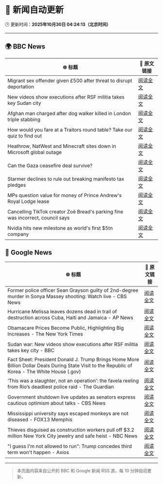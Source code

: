 # 🧠 新闻自动更新

🕒 更新时间：**2025年10月30日 04:24:13（北京时间）**

---

## 🌍 BBC News

| 🌐 标题 | 🔗 原文链接 |
|--------|-------------|
| Migrant sex offender given £500 after threat to disrupt deportation | [阅读全文](https://www.bbc.com/news/articles/cly9rxlvp85o?at_medium=RSS&at_campaign=rss) |
| New videos show executions after RSF militia takes key Sudan city | [阅读全文](https://www.bbc.com/news/articles/cd9kjw515pyo?at_medium=RSS&at_campaign=rss) |
| Afghan man charged after dog walker killed in London triple stabbing | [阅读全文](https://www.bbc.com/news/articles/c2lp7wx740go?at_medium=RSS&at_campaign=rss) |
| How would you fare at a Traitors round table? Take our quiz to find out | [阅读全文](https://www.bbc.com/news/articles/cx20545pdedo?at_medium=RSS&at_campaign=rss) |
| Heathrow, NatWest and Minecraft sites down in Microsoft global outage | [阅读全文](https://www.bbc.com/news/articles/c3rj45n4x5eo?at_medium=RSS&at_campaign=rss) |
| Can the Gaza ceasefire deal survive? | [阅读全文](https://www.bbc.com/news/articles/ckgk4x5ze3mo?at_medium=RSS&at_campaign=rss) |
| Starmer declines to rule out breaking manifesto tax pledges | [阅读全文](https://www.bbc.com/news/articles/cz7p15z1y45o?at_medium=RSS&at_campaign=rss) |
| MPs question value for money of Prince Andrew's Royal Lodge lease | [阅读全文](https://www.bbc.com/news/articles/cwyp5z049dlo?at_medium=RSS&at_campaign=rss) |
| Cancelling TikTok creator Zoë Bread's parking fine was incorrect, council says | [阅读全文](https://www.bbc.com/news/articles/cx2pxkp80pzo?at_medium=RSS&at_campaign=rss) |
| Nvidia hits new milestone as world's first $5tn company | [阅读全文](https://www.bbc.com/news/articles/cp8e970vn5vo?at_medium=RSS&at_campaign=rss) |

## 📰 Google News

| 🌐 标题 | 🔗 原文链接 |
|--------|-------------|
| Former police officer Sean Grayson guilty of 2nd-degree murder in Sonya Massey shooting: Watch live - CBS News | [阅读全文](https://news.google.com/rss/articles/CBMijwFBVV95cUxQdG1EREI5VVJsb0h6cWMyTVg4XzRUUWwyZ20xX29wby1JdzJMV1BWaHhLdFVxODc4R3RZaXZIa0hKclNldnJMOGFUdE1KMkxDYld1ektvRHhzbmxwblRubnA2QVlLQi16MkJDa0Q5LVhoSW8yUVJrcU9wX0FzdW1SVGdIRnBrSThhTzBUVURQYw?oc=5) |
| Hurricane Melissa leaves dozens dead in trail of destruction across Cuba, Haiti and Jamaica - AP News | [阅读全文](https://news.google.com/rss/articles/CBMiqAFBVV95cUxPelZXbnVFOWh1TkpudHJVclE2eVVraDdFSTVxOExKU0pWN3JTLXJvVlVzMnlYbm82b2YyQ1dNVndvb1MtWHFCYUw4OGdRc0t6WVU3VElqOTZKTjktUmtvOTNJaklpQmNuc3lVSHdfMVI5QUJqclVFUnVMT2pKczZYeUt6cC14ck5wYmdBR05XbXgxOHJWSDhrQU15UHBqME5vZ0xhZnhacjg?oc=5) |
| Obamacare Prices Become Public, Highlighting Big Increases - The New York Times | [阅读全文](https://news.google.com/rss/articles/CBMihwFBVV95cUxNSWNnNUhuT0NlakVFcTJmbVpnU0xmS0cwbEVNQUNRRXVubHRyU29IbWZRZVM4OXhFbm5Vb0JIaHZ4bVZqZzNqZExpVC1Sd2tUbTV1SVhVNW1LZjZwZGFDYkVncFgtWmZteFN3djlxMHNMWVE5MDR5LU5BbnJ5V0VoN1FHV09tX2s?oc=5) |
| Sudan war: New videos show executions after RSF militia takes key city - BBC | [阅读全文](https://news.google.com/rss/articles/CBMiWkFVX3lxTE5VRTg2TkFEU2c3Y2pfeW5wVTNDSUp0ejVnM2NNSEtjRlhYQXdoSTlUbDNTTDNSN1hnV25ENzNaVnAtWFZ4d0lCa1NSVXgzR25sdWJuYTZVV2x3d9IBX0FVX3lxTE9fZFpEelJURW82ODRERDA3M3VsV2dLcC1WcU55ak40NXNnOGI5SjVtRks1bnowZGtqSU91MVR2eXBsWURhVS1HNGVQTHFWeDNkM2JBRl91REE0WjhjbzBN?oc=5) |
| Fact Sheet: President Donald J. Trump Brings Home More Billion Dollar Deals During State Visit to the Republic of Korea - The White House (.gov) | [阅读全文](https://news.google.com/rss/articles/CBMi-AFBVV95cUxNcm45M1VLdlVRUHRRakFDNHZ1V0tKMUhHRFA0b2wyZUpKaEg0YVRlQzNTSlVVekJlTW5TUWJqeFJXZmRCU3o4R19ZR2xQTHF1X3JpdHJIakRSOVpQelNzci1FQmxTNlRHRzJaREZDaGQ1dkQ1Q1Jka3JQNjlyZnR4ZHZsZW5pejRnYnJ3M0J6ZEVmU3VPelhCTUFINkVLNl8yVER0UER3SkxLZmlBSDM5UERHN1FqelA5LTFtVDZNMWJRdGFZalBaWFhqbWM1M1JIeWRpOWR1VXlmbTFtSHlqNWJiVjA2MHdBd29uZlB6OFpoR2hzV0JhMA?oc=5) |
| ‘This was a slaughter, not an operation’: the favela reeling from Rio’s deadliest police raid - The Guardian | [阅读全文](https://news.google.com/rss/articles/CBMimAFBVV95cUxQWGRwanRWcXF0Vm5YWmFLOFlFaW1aclFGVzdueUZvd0c4S2s3TG83VGpUbEp0X1B0WTdiU0t4UlQ3QmUtXy1VV1Y0VXJpM05sUkREaGR5NTR0Uml2VHlVQld2aXZjcWNJTktFUEJhNngxX25Dd2NiWkxLUEg5ZjRoQU5pSE50QWFZYjAza01uR2FWVm1TNUxSMQ?oc=5) |
| Government shutdown live updates as senators express cautious optimism about talks - CBS News | [阅读全文](https://news.google.com/rss/articles/CBMijwFBVV95cUxOb193QllWRkh4WTdjTUoyMk0tdjN4VWNLRUJrSnJrdzUwTW5PTUk4XzlMbjkzb3NraDZ5eE9ZV3lkUDV2MjNkX3pvUUpyVG00YjZoUGR2S25lb3pBY1RnMXlvNm1TYmFQVjhpQWUyNV9LTDlQQkdUakYtbWt1c0ZYcS1tRXo1QV9ucVhZTWtVQdIBlAFBVV95cUxQekpVN0NURkEzbTBXOGFETHV5Szc4NEp6T2lxU0UwbHd2RXZSMVdzYnZaQmZRUzUyZWpqRjlJbVd4UzlHTEowbTlKb1QzZTUzNFEyZ3FjM0oxODRQaTc3RElrYjBZMndMdE05UWE3c0VVaFRFSE1LaEJtQll3aU5PbTR1cHNROUtKTURLYzhzdnhxX2VH?oc=5) |
| Mississippi university says escaped monkeys are not diseased - FOX13 Memphis | [阅读全文](https://news.google.com/rss/articles/CBMi3AFBVV95cUxQWmNvZ3NwZWFXdzFOMkdRZU5wWVVxWTVhSFF3R1NVZ19Oa2VCeFhzamtUSkk2ZUxlS0ptSXdEOWVFcktPMlhUVTlySHM3YUFRR25Ea1FYaDVYNE9Ddl80dzRlY2FwcFVucWtjMmZNRUVhWXFmLTQ5M3lnbmFKMnkyc05aVjBmVWhvN19scktZdWlCQWJkaEFCMzVZa2VsZE5mRmhpYW5HZHhlSEMtQVZIeHJCSjhCU3EydTdPVS1JOUJzdldVRzl6V2dpN09BYmVVMmtuVEhadG4tSUI2?oc=5) |
| Thieves disguised as construction workers pull off $3.2 million New York City jewelry and safe heist - NBC News | [阅读全文](https://news.google.com/rss/articles/CBMiugFBVV95cUxQakVLaFZ0bTdCRGVoVDVET0xOajZfZ0NIdHpFUngwT1RjTVJROEtRTXA2YWdLZDRUT3djWHY3Y2dsYVREZGxlU1VPWUU0M1RjOTZKR05FWG92SVRDcWtmZEl4dlVWNmp6UzR5Zlc5X0pEb0Z0RFdZVWhub0F1bEVMV09YYlZSbldRbTdNdVBIV3JoQjZueE1lR2hWb0xpYVpSMnowY1lyN1EtMHZacjBnZGpCZ19qbFlXZHfSAVZBVV95cUxNTlBkbEpRVXoxMUl2c3RxREpOME0xckVVMHhybkpraGk2T2h2ZC1od2gyRDEzRllqSFMwb0tSd2xXSERseW9mOWI2NjZXamdMd21pbWR2QQ?oc=5) |
| "I guess I'm not allowed to run": Trump concedes third term won't happen - Axios | [阅读全文](https://news.google.com/rss/articles/CBMickFVX3lxTFBRTm8telg2V0M2LU5VUnV4VFBjNkMwRGRzT3AwMHhuZDRQc21SaHVLQWM1THlTcW1tc2xfZkNzeWROcEdiNUd6VFZ2TDlpeTBTOVhjdi00bXFlazJrbFU2akxJTUpSMmlGRnhOdktLamRvUQ?oc=5) |

---
> 本页面内容来自公开的 BBC 和 Google 新闻 RSS 源，每 10 分钟自动更新。